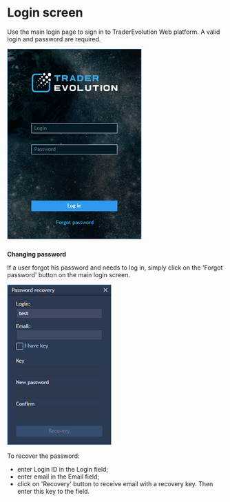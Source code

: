 # Login screen

Use the main login page to sign in to TraderEvolution Web platform. A valid login and password are required.

![](../../.gitbook/assets/image%20%2810%29.png)

### 
**Changing password** 

If a user forgot his password and needs to log in, simply click on the 'Forgot password' button on the main login screen.

![](../../.gitbook/assets/screenshot_1%20%284%29.png)


To recover the password:

* enter Login ID in the Login field;
* enter email in the Email field; 
* click on 'Recovery' button to receive email with a recovery key. Then enter this key to the field.



